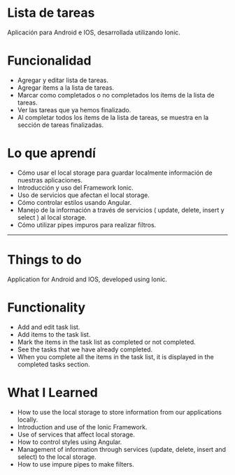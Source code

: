 # Lista de tareas
 Aplicación para Android e IOS, desarrollada utilizando Ionic.

 # Funcionalidad
 * Agregar y editar lista de tareas.
 * Agregar ítems a la lista de tareas.
 * Marcar como completados o no completados los ítems de la lista de tareas.
 * Ver las tareas que ya hemos finalizado.
 * Al completar todos los ítems de la lista de tareas, se muestra en la sección de tareas finalizadas.

 # Lo que aprendí
 * Cómo usar el local storage para guardar localmente información de nuestras aplicaciones.
 * Introducción y uso del Framework Ionic.
 * Uso de servicios que afectan el local storage.
 * Cómo controlar estilos usando Angular.
 * Manejo de la información a través de servicios ( update, delete, insert y select ) al local storage.
 * Cómo utilizar pipes impuros para realizar filtros.

 ------------------------------------------------------------
 # Things to do
 Application for Android and IOS, developed using Ionic.

 # Functionality
 * Add and edit task list.
 * Add items to the task list.
 * Mark the items in the task list as completed or not completed.
 * See the tasks that we have already completed.
 * When you complete all the items in the task list, it is displayed in the completed tasks section.

 # What I Learned
 * How to use the local storage to store information from our applications locally.
 * Introduction and use of the Ionic Framework.
 * Use of services that affect local storage.
 * How to control styles using Angular.
 * Management of information through services (update, delete, insert and select) to the local storage.
 * How to use impure pipes to make filters.